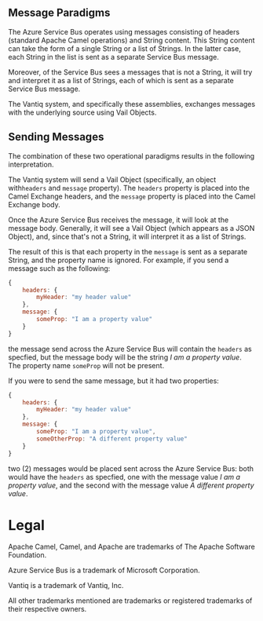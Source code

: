 ## Message Paradigms

The Azure Service Bus operates using messages consisting of headers (standard Apache Camel operations) and String
content. This String content can take the form of a single String or a list of Strings.  In the latter case,
each String in the list is sent as a separate Service Bus message.

Moreover, of the Service Bus sees a messages that is not a String, it will try and interpret it as a list of Strings,
each of which is sent as a separate Service Bus message.

The Vantiq system, and specifically these assemblies, exchanges messages with the underlying source using Vail Objects.

## Sending Messages

The combination of these two operational paradigms results in the following interpretation.

The Vantiq system will send a Vail Object (specifically, an object with`headers` and `message` property). The 
`headers` property is placed into the Camel Exchange headers, and the `message` property is placed into the Camel 
Exchange body.

Once the Azure Service Bus receives the message, it will look at the message body.  Generally, it will see a Vail 
Object (which appears as a JSON Object), and, since that's not a String, it will interpret it as a list of Strings.

The result of this is that each property in the `message` is sent as a separate String, and the property name is
ignored.  For example, if you send a message such as the following:

```js
{
    headers: {
        myHeader: "my header value"
    },
    message: {
        someProp: "I am a property value"
    }
}
```

the message send across the Azure Service Bus will contain the `headers` as specfied, but the message body will be 
the string _I am a property value_. The property name `someProp` will not be present.

If you were to send the same message, but it had two properties:

```js
{
    headers: {
        myHeader: "my header value"
    },
    message: {
        someProp: "I am a property value",
        someOtherProp: "A different property value"
    }
}
```

two (2) messages would be placed sent across the Azure Service Bus:  both would have the `headers` as specfied, one 
with the message value _I am a property value_, and the second with the message value _A different property value_.

# Legal

Apache Camel, Camel, and Apache are trademarks of The Apache Software Foundation.

Azure Service Bus is a trademark of Microsoft Corporation.

Vantiq is a trademark of Vantiq, Inc.

All other trademarks mentioned are trademarks or registered trademarks of their respective owners.